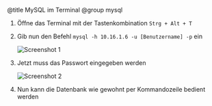 @title MySQL im Terminal
@group mysql

1. Öffne das Terminal mit der Tastenkombination `Strg + Alt + T`

2. Gib nun den Befehl `mysql -h 10.16.1.6 -u [Benutzername] -p` ein

   ![Screenshot 1](content/guides/MYSQL/TERMINAL/screen1.png)

3. Jetzt muss das Passwort eingegeben werden
    
   ![Screenshot 2](content/guides/MYSQL/TERMINAL/screen2.png)

3. Nun kann die Datenbank wie gewohnt per Kommandozeile bedient werden
